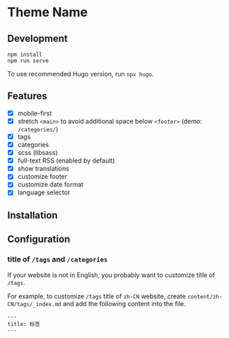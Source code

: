 # Theme Name

## Development

```
npm install
npm run serve
```

To use recommended Hugo version, run `npx hugo`.

## Features

- [x] mobile-first
- [x] stretch `<main>` to avoid additional space below `<footer>` (demo: `/categories/`)
- [x] tags
- [x] categories
- [x] scss (libsass)
- [x] full-text RSS (enabled by default)
- [x] show translations
- [x] customize footer
- [x] customize date format
- [x] language selector

## Installation

## Configuration

### title of `/tags` and `/categories`

If your website is not in English, you probably want to customize title of `/tags`.

For example, to customize `/tags` title of `zh-CN` website, create `content/zh-CN/tags/_index.md` and add the following content into the file.

```
---
title: 标签
---
```
